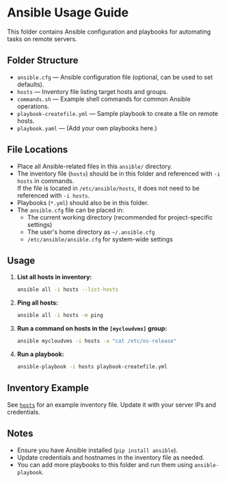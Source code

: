 # Ansible Usage Guide

This folder contains Ansible configuration and playbooks for automating tasks on remote servers.

## Folder Structure

- `ansible.cfg` — Ansible configuration file (optional, can be used to set defaults).
- `hosts` — Inventory file listing target hosts and groups.
- `commands.sh` — Example shell commands for common Ansible operations.
- `playbook-createfile.yml` — Sample playbook to create a file on remote hosts.
- `playbook.yaml` — (Add your own playbooks here.)

## File Locations

- Place all Ansible-related files in this `ansible/` directory.
- The inventory file (`hosts`) should be in this folder and referenced with `-i hosts` in commands.  
  If the file is located in `/etc/ansible/hosts`, it does not need to be referenced with `-i hosts`.
- Playbooks (`*.yml`) should also be in this folder.
- The `ansible.cfg` file can be placed in:
  - The current working directory (recommended for project-specific settings)
  - The user's home directory as `~/.ansible.cfg`
  - `/etc/ansible/ansible.cfg` for system-wide settings

## Usage

1. **List all hosts in inventory:**
   ```sh
   ansible all -i hosts --list-hosts
   ```

2. **Ping all hosts:**
   ```sh
   ansible all -i hosts -m ping
   ```

3. **Run a command on hosts in the `[mycloudvms]` group:**
   ```sh
   ansible mycloudvms -i hosts -a "cat /etc/os-release"
   ```

4. **Run a playbook:**
   ```sh
   ansible-playbook -i hosts playbook-createfile.yml
   ```

## Inventory Example

See [`hosts`](ansible/hosts) for an example inventory file. Update it with your server IPs and credentials.

## Notes

- Ensure you have Ansible installed (`pip install ansible`).
- Update credentials and hostnames in the inventory file as needed.
- You can add more playbooks to this folder and run them using `ansible-playbook`.
